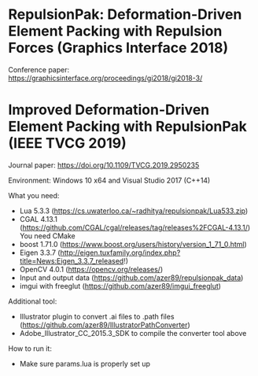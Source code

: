 # RepulsionPak: Deformation-Driven Element Packing with Repulsion Forces (Graphics Interface 2018)

Conference paper: https://graphicsinterface.org/proceedings/gi2018/gi2018-3/

# Improved Deformation-Driven Element Packing with RepulsionPak (IEEE TVCG 2019)

Journal paper: https://doi.org/10.1109/TVCG.2019.2950235

Environment: Windows 10 x64 and Visual Studio 2017 (C++14)

What you need:
* Lua 5.3.3 (https://cs.uwaterloo.ca/~radhitya/repulsionpak/Lua533.zip)
* CGAL 4.13.1 (https://github.com/CGAL/cgal/releases/tag/releases%2FCGAL-4.13.1/) You need CMake
* boost 1.71.0 (https://www.boost.org/users/history/version_1_71_0.html)
* Eigen 3.3.7 (http://eigen.tuxfamily.org/index.php?title=News:Eigen_3.3.7_released!)
* OpenCV 4.0.1 (https://opencv.org/releases/) 
* Input and output data (https://github.com/azer89/repulsionpak_data)
* imgui with freeglut (https://github.com/azer89/imgui_freeglut)



Additional tool:
* Illustrator plugin to convert .ai files to .path files (https://github.com/azer89/IllustratorPathConverter)
* Adobe_Illustrator_CC_2015.3_SDK to compile the converter tool above

How to run it:
* Make sure params.lua is properly set up
